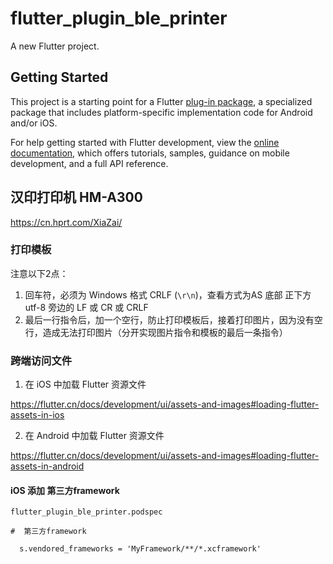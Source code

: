 # flutter_plugin_ble_printer

A new Flutter project.

## Getting Started

This project is a starting point for a Flutter
[plug-in package](https://flutter.dev/developing-packages/),
a specialized package that includes platform-specific implementation code for
Android and/or iOS.

For help getting started with Flutter development, view the
[online documentation](https://flutter.dev/docs), which offers tutorials,
samples, guidance on mobile development, and a full API reference.


## 汉印打印机 HM-A300
https://cn.hprt.com/XiaZai/


### 打印模板

注意以下2点：
1. 回车符，必须为 Windows 格式 CRLF (`\r\n`)，查看方式为AS 底部 正下方 utf-8 旁边的 LF 或 CR 或 CRLF
2. 最后一行指令后，加一个空行，防止打印模板后，接着打印图片，因为没有空行，造成无法打印图片（分开实现图片指令和模板的最后一条指令）


### 跨端访问文件

1. 在 iOS 中加载 Flutter 资源文件

https://flutter.cn/docs/development/ui/assets-and-images#loading-flutter-assets-in-ios

2. 在 Android 中加载 Flutter 资源文件

https://flutter.cn/docs/development/ui/assets-and-images#loading-flutter-assets-in-android


#### iOS 添加 第三方framework

`flutter_plugin_ble_printer.podspec`
```
#  第三方framework

  s.vendored_frameworks = 'MyFramework/**/*.xcframework'

  ```